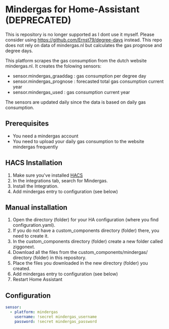# Mindergas for Home-Assistant (DEPRECATED)

This is repository is no longer supported as I dont use it myself. Please consider using https://github.com/Ernst79/degree-days instead. This repo does not rely on data of mindergas.nl but calculates the gas prognose and degree days.






This platform scrapes the gas consumption from the dutch website mindergas.nl. It creates the folowing sensors:

- sensor.mindergas_graaddag      : gas consumption per degree day
- sensor.mindergas_prognose      : forecasted total gas consumption current year
- sensor.mindergas_used          : gas consumption current year 

The sensors are updated daily since the data is based on daily gas consumption.

## Prerequisites
- You need a mindergas account
- You need to upload your daily gas consumption to the website mindergas frequently

## HACS Installation
1. Make sure you've installed [HACS](https://hacs.xyz/docs/installation/prerequisites)
2. In the integrations tab, search for Mindergas.
3. Install the Integration.
4. Add mindergas entry to configuration (see below)

## Manual installation

1. Open the directory (folder) for your HA configuration (where you find configuration.yaml).
2. If you do not have a custom_components directory (folder) there, you need to create it.
3. In the custom_components directory (folder) create a new folder called ziggonext.
4. Download all the files from the custom_components/mindergas/ directory (folder) in this repository.
5. Place the files you downloaded in the new directory (folder) you created.
6. Add mindergas entry to configuration (see below)
7. Restart Home Assistant

## Configuration
```yaml
sensor:
  - platform: mindergas
    username: !secret mindergas_username
    password: !secret mindergas_password
```
